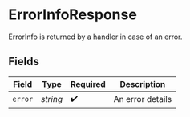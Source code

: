 # ErrorInfoResponse

ErrorInfo is returned by a handler in case of an error.


## Fields

| Field              | Type               | Required           | Description        |
| ------------------ | ------------------ | ------------------ | ------------------ |
| `error`            | *string*           | :heavy_check_mark: | An error details   |